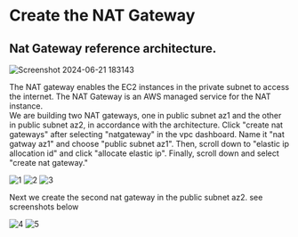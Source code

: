  # Create the NAT Gateway

 ## Nat Gateway reference architecture.

![Screenshot 2024-06-21 183143](https://github.com/atharva5683/Hosting-WordPress-on-AWS-with-a-Secure-Three-Tier-VPC/assets/160429511/1051b2d4-d68a-43cf-9794-d38d6c0abce4) 

 The NAT gateway enables the EC2 instances in the private subnet to access the internet. 
 The NAT Gateway is an AWS managed service for the NAT instance. <br>
 We are building two NAT gateways, one in public subnet az1 and the other in public subnet az2, in accordance with the architecture. Click "create nat gateways" after selecting "natgateway" in the vpc dashboard. Name it "nat gatway az1" and choose "public subnet az1". Then, scroll down to "elastic ip allocation id" and click "allocate elastic ip". Finally, scroll down and select "create nat gateway."
 
 ![1](https://github.com/atharva5683/Hosting-WordPress-on-AWS-with-a-Secure-Three-Tier-VPC/assets/160429511/bf115ebe-3976-42a3-8a2a-f0a52cec51b1)
 ![2](https://github.com/atharva5683/Hosting-WordPress-on-AWS-with-a-Secure-Three-Tier-VPC/assets/160429511/c049bac9-04c3-4e46-89ef-679e00643ed9)
 ![3](https://github.com/atharva5683/Hosting-WordPress-on-AWS-with-a-Secure-Three-Tier-VPC/assets/160429511/341d2124-3256-41b2-8122-25bbba635e5d)

 Next we create the second nat gateway in the public subnet az2. see screenshots below

 ![4](https://github.com/atharva5683/Hosting-WordPress-on-AWS-with-a-Secure-Three-Tier-VPC/assets/160429511/05230f7a-fcfc-43bf-bf71-86ba4af453ee)
 ![5](https://github.com/atharva5683/Hosting-WordPress-on-AWS-with-a-Secure-Three-Tier-VPC/assets/160429511/19ad9b86-5b6e-4371-aecb-c34bf8ce4ddc)

 
